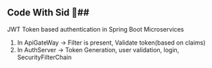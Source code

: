 ## Code With Sid 🍕##

JWT Token based authentication in Spring Boot Microservices
1. In ApiGateWay -> Filter is present, Validate token(based on claims)
2. In AuthServer -> Token Generation, user validation, login, SecurityFilterChain
